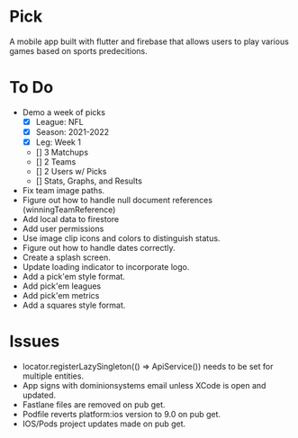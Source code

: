 # Pick

A mobile app built with flutter and firebase that allows users to play various games based on sports predecitions.

# To Do
- Demo a week of picks
    - [x] League: NFL
    - [x] Season: 2021-2022
    - [x] Leg: Week 1
    - [] 3 Matchups
    - [] 2 Teams
    - [] 2 Users w/ Picks
    - [] Stats, Graphs, and Results
- Fix team image paths.
- Figure out how to handle null document references (winningTeamReference)
- Add local data to firestore
- Add user permissions
- Use image clip icons and colors to distinguish status.
- Figure out how to handle dates correctly.
- Create a splash screen.
- Update loading indicator to incorporate logo.
- Add a pick'em style format.
- Add pick'em leagues
- Add pick'em metrics
- Add a squares style format.

# Issues
- locator.registerLazySingleton(() => ApiService(<Entity Name>)) needs to be set for multiple entities.
- App signs with dominionsystems email unless XCode is open and updated.
- Fastlane files are removed on pub get.
- Podfile reverts platform:ios version to 9.0 on pub get.
- IOS/Pods project updates made on pub get.

